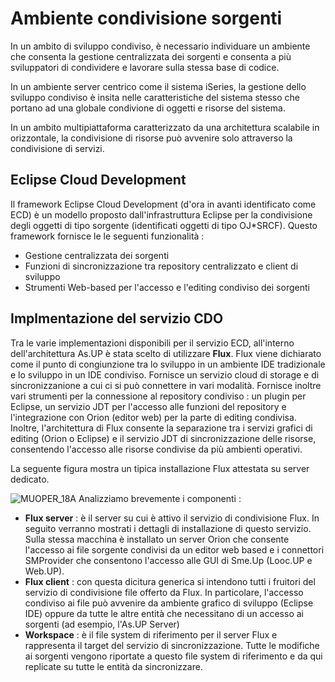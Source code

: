 # Ambiente condivisione sorgenti

In un ambito di sviluppo condiviso, è necessario individuare un ambiente che consenta la gestione centralizzata dei sorgenti
e consenta a più sviluppatori di condividere e lavorare sulla stessa base di codice.

In un ambiente server centrico come il sistema iSeries, la gestione dello sviluppo condiviso è insita nelle caratteristiche del
sistema stesso che portano ad una globale condivione di oggetti e risorse del sistema.

In un ambito multipiattaforma caratterizzato da una architettura scalabile in orizzontale, la condivisione di risorse può avvenire
solo attraverso la condivisione di servizi.

## Eclipse Cloud Development

Il framework Eclipse Cloud Development (d'ora in avanti identificato come ECD) è un modello proposto dall'infrastruttura
Eclipse per la condivisione degli oggetti di tipo sorgente (identificati oggetti di tipo OJ\*SRCF). Questo framework fornisce le
le seguenti funzionalità : 


- Gestione centralizzata dei sorgenti
- Funzioni di sincronizzazione tra repository centralizzato e client di sviluppo
- Strumenti Web-based per l'accesso e l'editing condiviso dei sorgenti




## Implmentazione del servizio CDO

Tra le varie implementazioni disponibili per il servizio ECD, all'interno dell'architettura As.UP è stata scelto di utilizzare
**Flux**.
Flux viene dichiarato come il punto di congiunzione tra lo sviluppo in un ambiente IDE tradizionale e lo sviluppo in un
IDE condiviso. Fornisce un servizio cloud di storage e di sincronizzanione a cui ci si può connettere in vari modalità.
Fornisce inoltre vari strumenti per la connessione al repository condiviso :  un plugin per Eclipse, un servizio JDT per
l'accesso alle funzioni del repository e l'integrazione con Orion (editor web) per la parte di editing condivisa.
Inoltre, l'architettura di Flux consente la separazione tra i servizi grafici di editing (Orion o Eclipse) e il servizio JDT
di sincronizzazione delle risorse, consentendo l'accesso alle risorse condivise da più ambienti operativi.


La seguente figura mostra un tipica installazione Flux attestata su server dedicato.

![MUOPER_18A](https://doc.smeup.com/immagini/MUOPER_18/MUOPER_18A.png)
Analizziamo brevemente i componenti : 


- **Flux server** :  è il server su cui è attivo il servizio di condivisione Flux. In seguito verranno mostrati i dettagli di
installazione di questo servizio. Sulla stessa macchina è installato un server Orion che consente l'accesso ai file
sorgente condivisi da un editor web based e i connettori SMProvider che consentono l'accesso alle GUI di Sme.Up
(Looc.UP e Web.UP).
- **Flux client** :  con questa dicitura generica si intendono tutti i fruitori del servizio di condivisione file offerto da
Flux. In particolare, l'accesso condiviso ai file può avvenire da ambiente grafico di sviluppo (Eclipse IDE) oppure da
tutte le altre entità che necessitano di un accesso ai sorgenti (ad esempio, l'As.UP Server)
- **Workspace** :  è il file system di riferimento per il server Flux e rappresenta il target del servizio di sincronizzazione.
Tutte le modifiche ai sorgenti vengono riportate a questo file system di riferimento e da qui replicate su tutte le entità
da sincronizzare.








